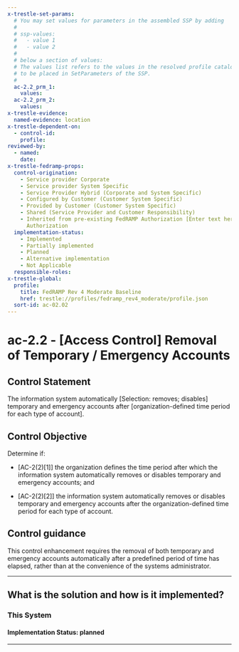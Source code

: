 ```yaml
---
x-trestle-set-params:
  # You may set values for parameters in the assembled SSP by adding
  #
  # ssp-values:
  #   - value 1
  #   - value 2
  #
  # below a section of values:
  # The values list refers to the values in the resolved profile catalog, and the ssp-values represent new values
  # to be placed in SetParameters of the SSP.
  #
  ac-2.2_prm_1:
    values:
  ac-2.2_prm_2:
    values:
x-trestle-evidence:
  named-evidence: location
x-trestle-dependent-on:
  - control-id:
    profile:
reviewed-by:
  - named:
    date:
x-trestle-fedramp-props:
  control-origination:
    - Service provider Corporate
    - Service provider System Specific
    - Service Provider Hybrid (Corporate and System Specific)
    - Configured by Customer (Customer System Specific)
    - Provided by Customer (Customer System Specific)
    - Shared (Service Provider and Customer Responsibility)
    - Inherited from pre-existing FedRAMP Authorization [Enter text here], Date of
      Authorization
  implementation-status:
    - Implemented
    - Partially implemented
    - Planned
    - Alternative implementation
    - Not Applicable
  responsible-roles:
x-trestle-global:
  profile:
    title: FedRAMP Rev 4 Moderate Baseline
    href: trestle://profiles/fedramp_rev4_moderate/profile.json
  sort-id: ac-02.02
---
```


# ac-2.2 - \[Access Control\] Removal of Temporary / Emergency Accounts

## Control Statement

The information system automatically [Selection: removes; disables] temporary and emergency accounts after [organization-defined time period for each type of account].

## Control Objective

Determine if:

- \[AC-2(2)[1]\] the organization defines the time period after which the information system automatically removes or disables temporary and emergency accounts; and

- \[AC-2(2)[2]\] the information system automatically removes or disables temporary and emergency accounts after the organization-defined time period for each type of account.

## Control guidance

This control enhancement requires the removal of both temporary and emergency accounts automatically after a predefined period of time has elapsed, rather than at the convenience of the systems administrator.

______________________________________________________________________

## What is the solution and how is it implemented?

<!-- For implementation status enter one of: implemented, partial, planned, alternative, not-applicable -->

<!-- Note that the list of rules under ### Rules: is read-only and changes will not be captured after assembly to JSON -->

### This System

<!-- Add implementation prose for the main This System component for control: ac-2.2 -->

#### Implementation Status: planned

______________________________________________________________________
